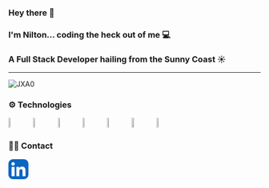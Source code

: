 ### Hey there 👋
### I'm Nilton... coding the heck out of me :computer:
### A Full Stack Developer hailing from the Sunny Coast :sunny: 
------

![JXA0](https://user-images.githubusercontent.com/98724149/210189608-f4888da7-0c3d-4703-9eaf-cc989e650a21.gif)

### :gear: Technologies
<img src="https://user-images.githubusercontent.com/98724149/210190180-5bceb3a1-7b7d-4876-a574-497b927ef0de.png" width=9% height=9%> <img src="https://user-images.githubusercontent.com/98724149/210190437-1f058d7d-2445-47c1-9bef-0541ef447333.png" width=9% height=9%> <img src="https://user-images.githubusercontent.com/98724149/210190491-e90e6581-bdf8-4c8c-a32d-0fabc7ddd62a.png" width=9% height=9%> <img src="https://user-images.githubusercontent.com/98724149/210190572-75d52f8d-0182-492c-a194-d9e3644b1161.png" width=9% height=9%> <img src="https://user-images.githubusercontent.com/98724149/210190587-5074834e-6000-48ce-a730-9389c9fccb39.png" width=9% height=9%> <img src="https://user-images.githubusercontent.com/98724149/210190604-9e0976ad-6b71-40a1-bbde-1b1b0956ee90.png" width=9% height=9%> <img src="https://user-images.githubusercontent.com/98724149/210190642-22703999-ac40-47c2-b878-25ade111c46b.png" width=9% height=9%>

### :man_technologist: Contact
[<img src="https://raw.githubusercontent.com/tandpfun/skill-icons/d1c752b99bb25a0e5aa363bae1db2809173ee966/icons/LinkedIn.svg" width=8% height=8%>](https://www.linkedin.com/in/niltonroese/)
